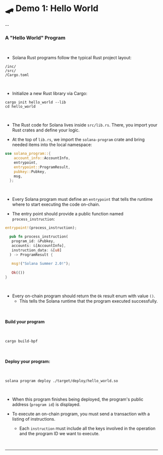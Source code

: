 # 🛹 Demo 1: Hello World 

--

### A "Hello World" Program 

<br>



* Solana Rust programs follow the typical Rust project layout:

```
/inc/
/src/
/Cargo.toml
```

<br>

* Initialize a new Rust library via Cargo:

```
cargo init hello_world --lib
cd hello_world
```

<br>

* The Rust code for Solana lives inside `src/lib.rs`. There, you import your Rust crates and define your logic.

* At the top of `lib.rs`, we import the `solana-program` crate and bring needed items into the local namespace:

```rust
use solana_program::{
    account_info::AccountInfo,
    entrypoint,
    entrypoint::ProgramResult,
    pubkey::Pubkey,
    msg,
  };
```

<br>

* Every Solana program must define an `entrypoint` that tells the runtime where to start executing the code on-chain. 

* The entry point should provide a public function named `process_instruction`:

```rust
entrypoint!(process_instruction);

  pub fn process_instruction(
   program_id: &Pubkey,
   accounts: &[AccountInfo],
   instruction_data: &[u8]
  ) -> ProgramResult {
  
   msg!("Solana Summer 2.0!");
  
   Ok(())
}
```


<br>

* Every on-chain program should return the `Ok` result enum with value `()`. 
  - This tells the Solana runtime that the program executed successfully.

<br>


#### Build your program


<br>

```
cargo build-bpf
```

<br>

#### Deploy your program:

<br>

```
solana program deploy ./target/deploy/hello_world.so
```

<br>

* When this program finishes being deployed, the program's public address (`program id`) is displayed.

* To execute an on-chain program, you must send a transaction with a listing of instructions. 
  - Each `instruction` must include all the keys involved in the operation and the program ID we want to execute.

<br>

---